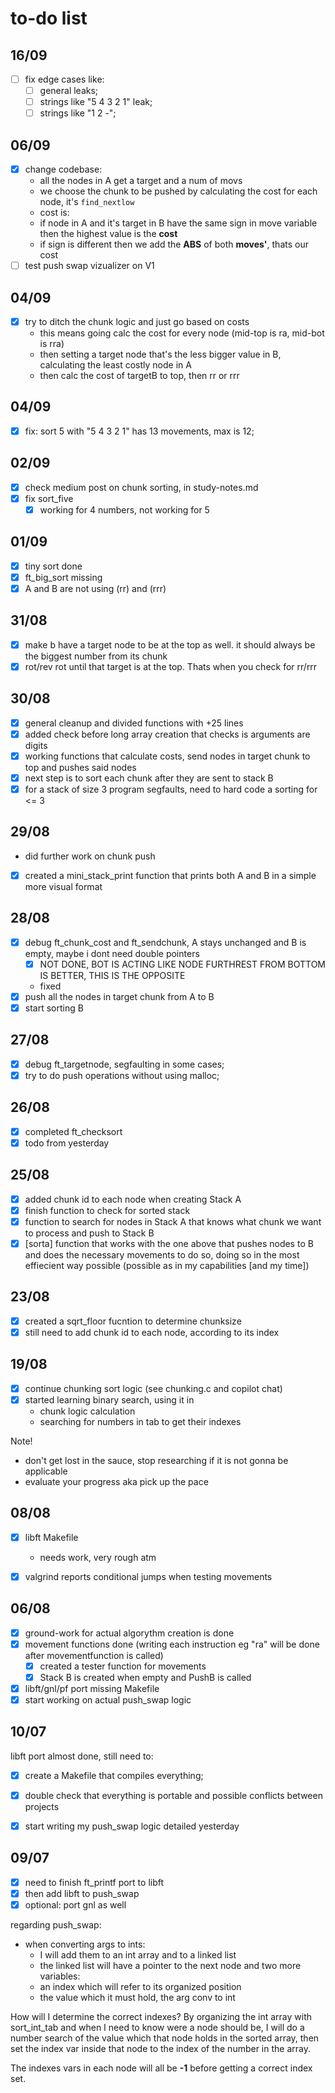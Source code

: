 # to-do list

## 16/09

- [ ] fix edge cases like:
    - [ ] general leaks;
    - [ ] strings like "5 4 3 2 1" leak;
    - [ ] strings like "1 2 -";

## 06/09

- [X] change codebase:
    - all the nodes in A get a target and a num of movs
    - we choose the chunk to be pushed by calculating the cost for each node, it's `find_nextlow`
    - cost is:
	* if node in A and it's target in B have the same sign in move variable then the highest value is the **cost**
	* if sign is different then we add the **ABS** of both **moves'**, thats our cost
- [ ] test push swap vizualizer on V1

## 04/09

- [X] try to ditch the chunk logic and just go based on costs
    * this means going calc the cost for every node (mid-top is ra, mid-bot is rra)
    * then setting a target node that's the less bigger value in B, calculating the least costly node in A
    * then calc the cost of targetB to top, then rr or rrr

## 04/09

- [X] fix: sort 5 with "5 4 3 2 1" has 13 movements, max is 12;

## 02/09

- [X] check medium post on chunk sorting, in study-notes.md
- [X] fix sort_five
    - [X] working for 4 numbers, not working for 5

## 01/09

- [X] tiny sort done
- [X] ft_big_sort missing
- [X] A and B are not using (rr) and (rrr)

## 31/08

- [X] make b have a target node to be at the top as well. it should always be the biggest number from its chunk
- [X] rot/rev rot until that target is at the top. Thats when you check for rr/rrr

## 30/08

- [X] general cleanup and divided functions with +25  lines
- [X] added check before long array creation that checks is arguments are digits
- [X] working functions that calculate costs, send nodes in target chunk to top and pushes said nodes
- [X] next step is to sort each chunk after they are sent to stack B
- [X] for a stack of size 3 program segfaults, need to hard code a sorting for <= 3

## 29/08

- did further work on chunk push
- [X] created a mini_stack_print function that prints both A and B in a simple more visual format

## 28/08

- [X] debug ft_chunk_cost and ft_sendchunk, A stays unchanged and B is empty, maybe i dont need double pointers
    - [X]  NOT DONE, BOT IS ACTING LIKE NODE FURTHREST FROM BOTTOM IS BETTER, THIS IS THE OPPOSITE
    - fixed
- [X] push all the nodes in target chunk from A to B
- [X] start sorting B

## 27/08

- [X] debug ft_targetnode, segfaulting in some cases;
- [X] try to do push operations without using malloc;

## 26/08

- [X] completed ft_checksort
- [X] todo from yesterday

## 25/08

- [X] added chunk id to each node when creating Stack A
- [X] finish function to check for sorted stack
- [X] function to search for nodes in Stack A that knows what chunk we want to process and push to Stack B
- [X] [sorta] function that works with the one above that pushes nodes to B and does the necessary movements to do so, doing so in the most effiecient way possible (possible as in my capabilities [and my time])

## 23/08

- [X] created a sqrt_floor fucntion to determine chunksize
- [X] still need to add chunk id to each node, according to its index

## 19/08

- [X] continue chunking sort logic (see  chunking.c and copilot chat)
- [X] started learning binary search, using it in
    * chunk logic calculation
    * searching for numbers in tab to get their indexes

Note!
- don't get lost in the sauce, stop researching if it is not gonna be applicable
- evaluate your progress aka pick up the pace

## 08/08

- [X] libft Makefile
    - needs work, very rough atm

- [X] valgrind reports conditional jumps when testing movements

## 06/08

- [X] ground-work for actual algorythm creation is done
- [X] movement functions done (writing each instruction eg "ra" will be done after movementfunction is called)
    - [X] created a tester function for movements
    - [X] Stack B is created when empty and PushB is called

- [X] libft/gnl/pf port missing Makefile
- [X] start working on actual push_swap logic

## 10/07

libft port almost done, still need to:
- [X] create a Makefile that compiles everything;
- [X] double check that everything is portable and possible conflicts between projects

- [X] start writing my push_swap logic detailed yesterday

## 09/07

- [X] need to finish ft_printf port to libft
- [X] then add libft to push_swap
- [X] optional: port gnl as well

regarding push_swap:
- when converting args to ints:
    - I will add them to an int array and to a linked list
    - the linked list will have a pointer to the next node and two more variables:
    - an index which will refer to its organized position
    - the value which it must hold, the arg conv to int

How will I determine the correct indexes? By organizing the int array with sort_int_tab and when I need to know were a node should be,
I will do a number search of the value which that node holds in the sorted array, then set the index var inside that node to the index
of the number in the array.

The indexes vars in each node will all be **-1** before getting a correct index set.
